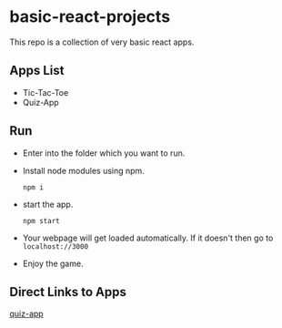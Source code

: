 # basic-react-projects

This repo is a collection of very basic react apps.

## Apps List

- Tic-Tac-Toe
- Quiz-App

## Run

- Enter into the folder which you want to run.
- Install node modules using npm.

    `npm i`
- start the app.

     `npm start`
- Your webpage will get loaded automatically. If it doesn't then go to `localhost://3000`
- Enjoy the game.

## Direct Links to Apps
[quiz-app](https://quizkore.netlify.app/)
